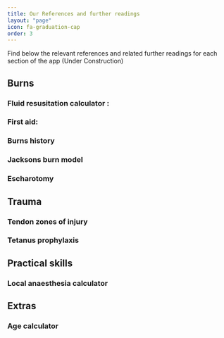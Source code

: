 ```yaml
---
title: Our References and further readings
layout: "page"
icon: fa-graduation-cap
order: 3
---
```


Find below the relevant references and related further readings for each section of the app (Under Construction)

## Burns

### Fluid resusitation calculator :

### First aid:

### Burns history

### Jacksons burn model

### Escharotomy

## Trauma

### Tendon zones of injury

### Tetanus prophylaxis

## Practical skills

### Local anaesthesia calculator

## Extras

### Age calculator
